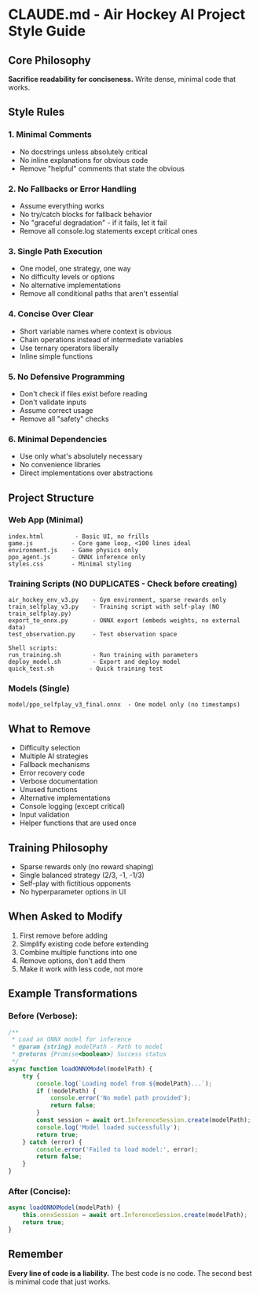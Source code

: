 # CLAUDE.md - Air Hockey AI Project Style Guide

## Core Philosophy
**Sacrifice readability for conciseness.** Write dense, minimal code that works.

## Style Rules

### 1. Minimal Comments
- No docstrings unless absolutely critical
- No inline explanations for obvious code
- Remove "helpful" comments that state the obvious

### 2. No Fallbacks or Error Handling
- Assume everything works
- No try/catch blocks for fallback behavior
- No "graceful degradation" - if it fails, let it fail
- Remove all console.log statements except critical ones

### 3. Single Path Execution
- One model, one strategy, one way
- No difficulty levels or options
- No alternative implementations
- Remove all conditional paths that aren't essential

### 4. Concise Over Clear
- Short variable names where context is obvious
- Chain operations instead of intermediate variables
- Use ternary operators liberally
- Inline simple functions

### 5. No Defensive Programming
- Don't check if files exist before reading
- Don't validate inputs
- Assume correct usage
- Remove all "safety" checks

### 6. Minimal Dependencies
- Use only what's absolutely necessary
- No convenience libraries
- Direct implementations over abstractions

## Project Structure

### Web App (Minimal)
```
index.html         - Basic UI, no frills
game.js           - Core game loop, <100 lines ideal
environment.js    - Game physics only
ppo_agent.js      - ONNX inference only
styles.css        - Minimal styling
```

### Training Scripts (NO DUPLICATES - Check before creating)
```
air_hockey_env_v3.py    - Gym environment, sparse rewards only
train_selfplay_v3.py    - Training script with self-play (NO train_selfplay.py)
export_to_onnx.py       - ONNX export (embeds weights, no external data)
test_observation.py     - Test observation space

Shell scripts:
run_training.sh         - Run training with parameters
deploy_model.sh         - Export and deploy model
quick_test.sh          - Quick training test
```

### Models (Single)
```
model/ppo_selfplay_v3_final.onnx  - One model only (no timestamps)
```

## What to Remove
- Difficulty selection
- Multiple AI strategies
- Fallback mechanisms
- Error recovery code
- Verbose documentation
- Unused functions
- Alternative implementations
- Console logging (except critical)
- Input validation
- Helper functions that are used once

## Training Philosophy
- Sparse rewards only (no reward shaping)
- Single balanced strategy (2/3, -1, -1/3)
- Self-play with fictitious opponents
- No hyperparameter options in UI

## When Asked to Modify
1. First remove before adding
2. Simplify existing code before extending
3. Combine multiple functions into one
4. Remove options, don't add them
5. Make it work with less code, not more

## Example Transformations

### Before (Verbose):
```javascript
/**
 * Load an ONNX model for inference
 * @param {string} modelPath - Path to model
 * @returns {Promise<boolean>} Success status
 */
async function loadONNXModel(modelPath) {
    try {
        console.log(`Loading model from ${modelPath}...`);
        if (!modelPath) {
            console.error('No model path provided');
            return false;
        }
        const session = await ort.InferenceSession.create(modelPath);
        console.log('Model loaded successfully');
        return true;
    } catch (error) {
        console.error('Failed to load model:', error);
        return false;
    }
}
```

### After (Concise):
```javascript
async loadONNXModel(modelPath) {
    this.onnxSession = await ort.InferenceSession.create(modelPath);
    return true;
}
```

## Remember
**Every line of code is a liability.** The best code is no code. The second best is minimal code that just works.